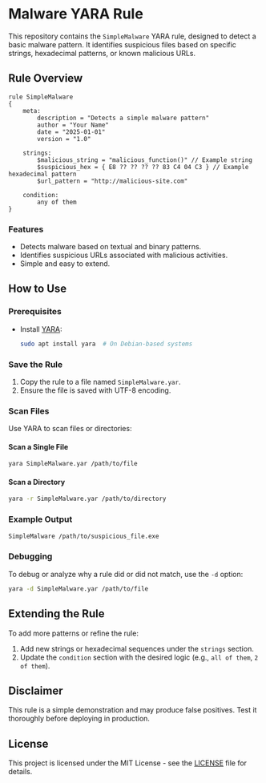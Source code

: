 # Malware YARA Rule

This repository contains the `SimpleMalware` YARA rule, designed to detect a basic malware pattern. It identifies suspicious files based on specific strings, hexadecimal patterns, or known malicious URLs.

## Rule Overview

```yara
rule SimpleMalware
{
    meta:
        description = "Detects a simple malware pattern"
        author = "Your Name"
        date = "2025-01-01"
        version = "1.0"

    strings:
        $malicious_string = "malicious_function()" // Example string
        $suspicious_hex = { E8 ?? ?? ?? ?? 83 C4 04 C3 } // Example hexadecimal pattern
        $url_pattern = "http://malicious-site.com"

    condition:
        any of them
}
```

### Features
- Detects malware based on textual and binary patterns.
- Identifies suspicious URLs associated with malicious activities.
- Simple and easy to extend.

## How to Use

### Prerequisites
- Install [YARA](https://github.com/VirusTotal/yara):
  ```bash
  sudo apt install yara  # On Debian-based systems
  ```

### Save the Rule
1. Copy the rule to a file named `SimpleMalware.yar`.
2. Ensure the file is saved with UTF-8 encoding.

### Scan Files
Use YARA to scan files or directories:

#### Scan a Single File
```bash
yara SimpleMalware.yar /path/to/file
```

#### Scan a Directory
```bash
yara -r SimpleMalware.yar /path/to/directory
```

### Example Output
```bash
SimpleMalware /path/to/suspicious_file.exe
```

### Debugging
To debug or analyze why a rule did or did not match, use the `-d` option:
```bash
yara -d SimpleMalware.yar /path/to/file
```

## Extending the Rule
To add more patterns or refine the rule:
1. Add new strings or hexadecimal sequences under the `strings` section.
2. Update the `condition` section with the desired logic (e.g., `all of them`, `2 of them`).

## Disclaimer
This rule is a simple demonstration and may produce false positives. Test it thoroughly before deploying in production.

## License
This project is licensed under the MIT License - see the [LICENSE](LICENSE) file for details.
